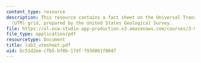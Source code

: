 ```yaml
---
content_type: resource
description: This resource contains a fact sheet on the Universal Transverse Mercator
  (UTM) grid, prepared by the United States Geological Survey.
file: https://ol-ocw-studio-app-production.s3.amazonaws.com/courses/3-986-the-human-past-introduction-to-archaeology-fall-2006/bc51d2eecfb5bf0b17dff93d061f0047_lab3_utmsheet.pdf
file_type: application/pdf
resourcetype: Document
title: lab3_utmsheet.pdf
uid: bc51d2ee-cfb5-bf0b-17df-f93d061f0047
---
```

